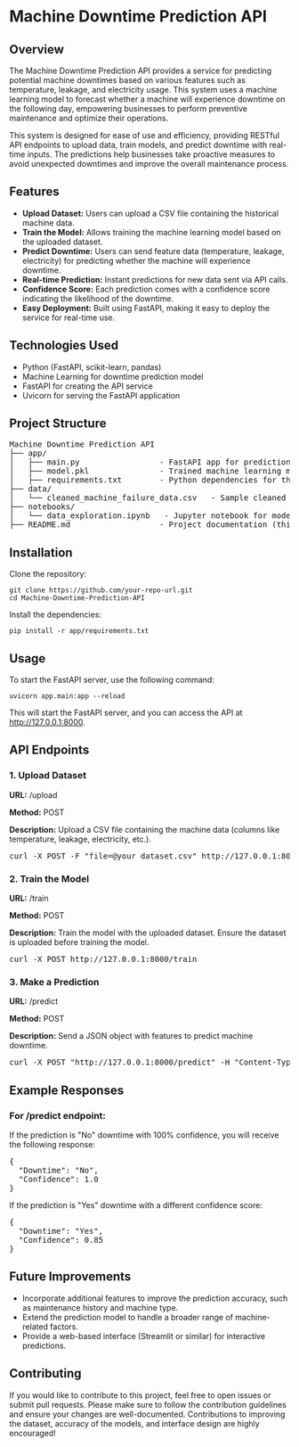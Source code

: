<h1>Machine Downtime Prediction API</h1>

<h2>Overview</h2>
<p>The Machine Downtime Prediction API provides a service for predicting potential machine downtimes based on various features such as temperature, leakage, and electricity usage. This system uses a machine learning model to forecast whether a machine will experience downtime on the following day, empowering businesses to perform preventive maintenance and optimize their operations.</p>

<p>This system is designed for ease of use and efficiency, providing RESTful API endpoints to upload data, train models, and predict downtime with real-time inputs. The predictions help businesses take proactive measures to avoid unexpected downtimes and improve the overall maintenance process.</p>

<h2>Features</h2>
<ul>
    <li><strong>Upload Dataset:</strong> Users can upload a CSV file containing the historical machine data.</li>
    <li><strong>Train the Model:</strong> Allows training the machine learning model based on the uploaded dataset.</li>
    <li><strong>Predict Downtime:</strong> Users can send feature data (temperature, leakage, electricity) for predicting whether the machine will experience downtime.</li>
    <li><strong>Real-time Prediction:</strong> Instant predictions for new data sent via API calls.</li>
    <li><strong>Confidence Score:</strong> Each prediction comes with a confidence score indicating the likelihood of the downtime.</li>
    <li><strong>Easy Deployment:</strong> Built using FastAPI, making it easy to deploy the service for real-time use.</li>
</ul>

<h2>Technologies Used</h2>
<ul>
    <li>Python (FastAPI, scikit-learn, pandas)</li>
    <li>Machine Learning for downtime prediction model</li>
    <li>FastAPI for creating the API service</li>
    <li>Uvicorn for serving the FastAPI application</li>
</ul>

<h2>Project Structure</h2>
<pre>
Machine Downtime Prediction API
├── app/
│   ├── main.py                 - FastAPI app for prediction and training
│   ├── model.pkl               - Trained machine learning model for prediction
│   ├── requirements.txt        - Python dependencies for the project
├── data/
│   └── cleaned_machine_failure_data.csv   - Sample cleaned dataset for training and testing
├── notebooks/    
│   └── data_exploration.ipynb   - Jupyter notebook for model training and exploration
├── README.md                   - Project documentation (this file)
</pre>

<h2>Installation</h2>
<p>Clone the repository:</p>
<pre><code>git clone https://github.com/your-repo-url.git
cd Machine-Downtime-Prediction-API
</code></pre>
<p>Install the dependencies:</p>
<pre><code>pip install -r app/requirements.txt</code></pre>

<h2>Usage</h2>
<p>To start the FastAPI server, use the following command:</p>
<pre><code>uvicorn app.main:app --reload</code></pre>
<p>This will start the FastAPI server, and you can access the API at <a href="http://127.0.0.1:8000">http://127.0.0.1:8000</a>.</p>

<h2>API Endpoints</h2>

<h3>1. Upload Dataset</h3>
<p><strong>URL:</strong> /upload</p>
<p><strong>Method:</strong> POST</p>
<p><strong>Description:</strong> Upload a CSV file containing the machine data (columns like temperature, leakage, electricity, etc.).</p>
<pre>curl -X POST -F "file=@your_dataset.csv" http://127.0.0.1:8000/upload</pre>

<h3>2. Train the Model</h3>
<p><strong>URL:</strong> /train</p>
<p><strong>Method:</strong> POST</p>
<p><strong>Description:</strong> Train the model with the uploaded dataset. Ensure the dataset is uploaded before training the model.</p>
<pre>curl -X POST http://127.0.0.1:8000/train</pre>

<h3>3. Make a Prediction</h3>
<p><strong>URL:</strong> /predict</p>
<p><strong>Method:</strong> POST</p>
<p><strong>Description:</strong> Send a JSON object with features to predict machine downtime.</p>
<pre>curl -X POST "http://127.0.0.1:8000/predict" -H "Content-Type: application/json" -d "{\"Min_Temp\": 12.5, \"Max_Temp\": 32.1, \"Leakage\": 1.5, \"Electricity\": 8.5}"</pre>

<h2>Example Responses</h2>

<h3>For /predict endpoint:</h3>
<p>If the prediction is "No" downtime with 100% confidence, you will receive the following response:</p>
<pre>
{
  "Downtime": "No",
  "Confidence": 1.0
}
</pre>

<p>If the prediction is "Yes" downtime with a different confidence score:</p>
<pre>
{
  "Downtime": "Yes",
  "Confidence": 0.85
}
</pre>

<h2>Future Improvements</h2>
<ul>
    <li>Incorporate additional features to improve the prediction accuracy, such as maintenance history and machine type.</li>
    <li>Extend the prediction model to handle a broader range of machine-related factors.</li>
    <li>Provide a web-based interface (Streamlit or similar) for interactive predictions.</li>
</ul>

<h2>Contributing</h2>
<p>If you would like to contribute to this project, feel free to open issues or submit pull requests. Please make sure to follow the contribution guidelines and ensure your changes are well-documented. Contributions to improving the dataset, accuracy of the models, and interface design are highly encouraged!</p>

